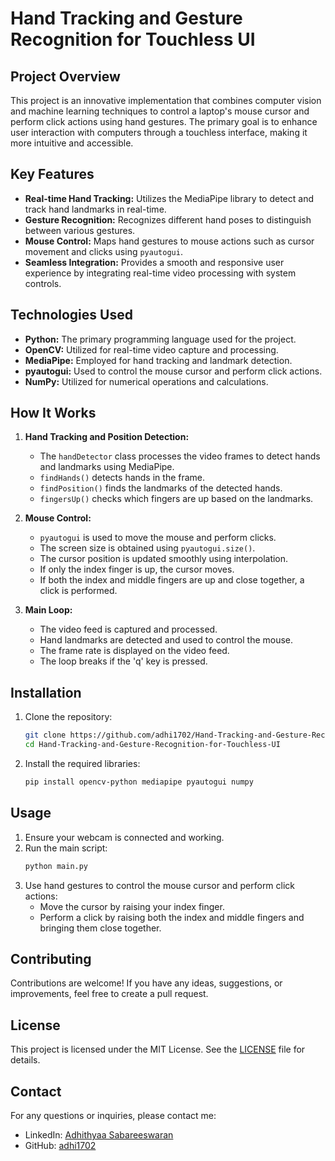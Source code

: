 # Hand Tracking and Gesture Recognition for Touchless UI

## Project Overview

This project is an innovative implementation that combines computer vision and machine learning techniques to control a laptop's mouse cursor and perform click actions using hand gestures. The primary goal is to enhance user interaction with computers through a touchless interface, making it more intuitive and accessible.

## Key Features

- **Real-time Hand Tracking:** Utilizes the MediaPipe library to detect and track hand landmarks in real-time.
- **Gesture Recognition:** Recognizes different hand poses to distinguish between various gestures.
- **Mouse Control:** Maps hand gestures to mouse actions such as cursor movement and clicks using `pyautogui`.
- **Seamless Integration:** Provides a smooth and responsive user experience by integrating real-time video processing with system controls.

## Technologies Used

- **Python:** The primary programming language used for the project.
- **OpenCV:** Utilized for real-time video capture and processing.
- **MediaPipe:** Employed for hand tracking and landmark detection.
- **pyautogui:** Used to control the mouse cursor and perform click actions.
- **NumPy:** Utilized for numerical operations and calculations.

## How It Works

1. **Hand Tracking and Position Detection:** 
   - The `handDetector` class processes the video frames to detect hands and landmarks using MediaPipe.
   - `findHands()` detects hands in the frame.
   - `findPosition()` finds the landmarks of the detected hands.
   - `fingersUp()` checks which fingers are up based on the landmarks.

2. **Mouse Control:**
   - `pyautogui` is used to move the mouse and perform clicks.
   - The screen size is obtained using `pyautogui.size()`.
   - The cursor position is updated smoothly using interpolation.
   - If only the index finger is up, the cursor moves.
   - If both the index and middle fingers are up and close together, a click is performed.

3. **Main Loop:**
   - The video feed is captured and processed.
   - Hand landmarks are detected and used to control the mouse.
   - The frame rate is displayed on the video feed.
   - The loop breaks if the 'q' key is pressed.

## Installation

1. Clone the repository:
   ```sh
   git clone https://github.com/adhi1702/Hand-Tracking-and-Gesture-Recognition-for-Touchless-UI.git
   cd Hand-Tracking-and-Gesture-Recognition-for-Touchless-UI
   ```

2. Install the required libraries:
   ```sh
   pip install opencv-python mediapipe pyautogui numpy
   ```

## Usage

1. Ensure your webcam is connected and working.
2. Run the main script:
   ```sh
   python main.py
   ```
3. Use hand gestures to control the mouse cursor and perform click actions:
   - Move the cursor by raising your index finger.
   - Perform a click by raising both the index and middle fingers and bringing them close together.

## Contributing

Contributions are welcome! If you have any ideas, suggestions, or improvements, feel free to create a pull request.

## License

This project is licensed under the MIT License. See the [LICENSE](LICENSE) file for details.

## Contact

For any questions or inquiries, please contact me:

- LinkedIn: [Adhithyaa Sabareeswaran](https://www.linkedin.com/in/adhithyaa-s/)
- GitHub: [adhi1702](https://github.com/adhi1702)
